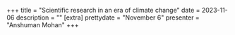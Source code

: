 +++
title = "Scientific research in an era of climate change"
date = 2023-11-06
description = ""
[extra]
prettydate = "November 6"
presenter = "Anshuman Mohan"
+++
